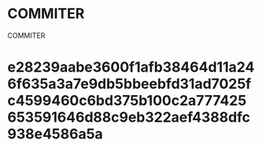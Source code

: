 # COMMITER
COMMITER






# e28239aabe3600f1afb38464d11a246f635a3a7e9db5bbeebfd31ad7025fc4599460c6bd375b100c2a777425653591646d88c9eb322aef4388dfc938e4586a5a
